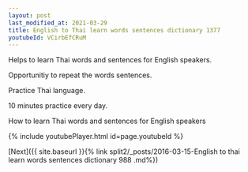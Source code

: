 ```yaml
---
layout: post
last_modified_at: 2021-03-29
title: English to Thai learn words sentences dictionary 1377 
youtubeId: VCirbEfCRuM
---
```

 
 
Helps to learn Thai words and sentences for English speakers.

Opportunitiy to repeat the words sentences. 

Practice Thai language. 
 
10 minutes practice every day. 
 
How to learn Thai words and sentences for English speakers 
 
{% include youtubePlayer.html id=page.youtubeId %}
 
 
[Next]({{ site.baseurl }}{% link  split2/_posts/2016-03-15-English to thai learn words sentences dictionary 988 .md%})
 
